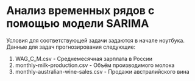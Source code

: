 # Анализ временных рядов с помощью модели SARIMA  
  
Условия для соответствующей задачи задаются в начале ноутбука.  
Данные для задач прогнозирования следующие:  
 1) WAG_C_M.csv - Среднемесячная зарплата в России  
 2) monthly-milk-production.csv - Объём производимого молока  
 3) monthly-australian-wine-sales.csv - Продажи австралийского вина  
